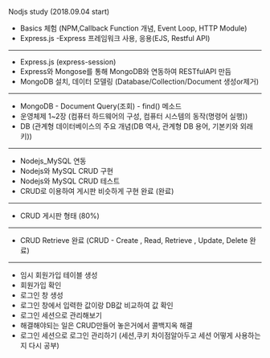 Nodjs study (2018.09.04 start) 
 - Basics 체험 (NPM,Callback Function 개념, Event Loop, HTTP Module)
 - Express.js
   -Express 프레임워크 사용, 응용(EJS, Restful API)
----------------------------------------------------------
 - Express.js (express-session)
 - Express와 Mongose를 통해 MongoDB와 연동하여 RESTfulAPI 만듬
 - MongoDB 설치, 데이터 모델링
(Database/Collection/Document 생성or제거) 
-----------------------------------------------------------
- MongoDB - Document Query(조회) - find() 메소드
- 운영체제 1~2장 (컴퓨터 하드웨어의 구성, 컴퓨터 시스템의 동작(명령어 실행))
- DB 
(관계형 데이터베이스의 주요 개념(DB 역사, 관계형 DB 용어, 기본키와 외래키))
--------------------------------------------------------------------------
- Nodejs_MySQL 연동 
- Nodejs와 MySQL CRUD 구현
- Nodejs와 MySQL CRUD 테스트
- CRUD로 이용하여 게시판 비슷하게 구현 완료
(완료)
--------------------------------------------------------------------------
- CRUD 게시판 형태 
(80%)
--------------------------------------------------------------------------
- CRUD Retrieve 완료 
(CRUD - Create , Read, Retrieve , Update, Delete 완료)
--------------------------------------------------------------------------
- 임시 회원가입 테이블 생성 
- 회원가입 확인
- 로그인 창 생성
- 로그인 창에서 입력한 값이랑 DB값 비교하여 값 확인
- 로그인 세션으로 관리해보기
- 해결해야되는 일은 CRUD만들어 놓은거에서 콜백지옥 해결
- 로그인 세션으로 로그인 관리하기
(세션,쿠키 차이점알아두고 세션 어떻게 사용하는지 다시 공부)
